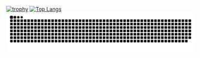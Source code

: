 
[![trophy](https://github-profile-trophy.vercel.app/?username=eeric&theme=onedark)](https://github.com/eeric)
[![Top Langs](https://github-readme-stats.vercel.app/api/top-langs/?username=eeric)](https://github.com/eeric)
![image](https://github.com/eeric/Pedestrian-detection-paper-list/blob/main/Visualize/github-snake.svg)



